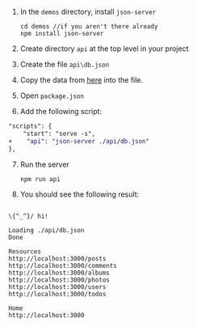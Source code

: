
1. In the `demos` directory, install `json-server`

   ```
   cd demos //if you aren't there already
   npm install json-server
   ```

2. Create directory `api` at the top level in your project
3. Create the file `api\db.json`
4. Copy the data from [here](https://gist.github.com/craigmckeachie/196d975a63271e550d25cb57852b88cc) into the file.
5. Open `package.json`
6. Add the following script:

```diff
"scripts": {
    "start": "serve -s",
+    "api": "json-server ./api/db.json"
},
```

7. Run the server

   ```
   npm run api
   ```

8. You should see the following result:

```

\{^_^}/ hi!

Loading ./api/db.json
Done

Resources
http://localhost:3000/posts
http://localhost:3000/comments
http://localhost:3000/albums
http://localhost:3000/photos
http://localhost:3000/users
http://localhost:3000/todos

Home
http://localhost:3000

```
